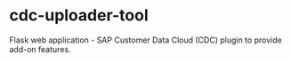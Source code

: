 # cdc-uploader-tool
Flask web application - SAP Customer Data Cloud (CDC) plugin to provide add-on features.
